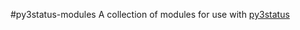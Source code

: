 #py3status-modules
A collection of modules for use with [py3status](https://github.com/ultrabug/py3status/)
